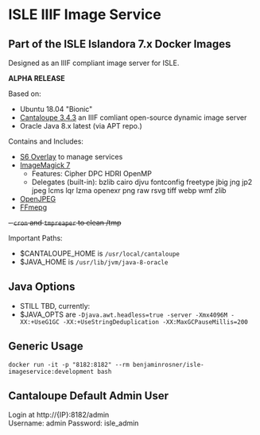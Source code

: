# ISLE IIIF Image Service

## Part of the ISLE Islandora 7.x Docker Images
Designed as an IIIF compliant image server for ISLE.

**ALPHA RELEASE**

Based on:  
 - Ubuntu 18.04 "Bionic"
 - [Cantaloupe 3.4.3](https://medusa-project.github.io/cantaloupe/) an IIIF comliant open-source dynamic image server
 - Oracle Java 8.x latest (via APT repo.)

Contains and Includes:
  - [S6 Overlay](https://github.com/just-containers/s6-overlay) to manage services
  - [ImageMagick 7](https://www.imagemagick.org/)
    - Features: Cipher DPC HDRI OpenMP 
    - Delegates (built-in): bzlib cairo djvu fontconfig freetype jbig jng jp2 jpeg lcms lqr lzma openexr png raw rsvg tiff webp wmf zlib
  - [OpenJPEG](http://www.openjpeg.org/)
  - [FFmepg](https://www.ffmpeg.org/) 

  ~~- `cron` and `tmpreaper` to clean /tmp~~

Important Paths:
  - $CANTALOUPE_HOME is `/usr/local/cantaloupe`
  - $JAVA_HOME is `/usr/lib/jvm/java-8-oracle`

## Java Options
  - STILL TBD, currently:
  - $JAVA_OPTS are `-Djava.awt.headless=true -server -Xmx4096M -XX:+UseG1GC -XX:+UseStringDeduplication -XX:MaxGCPauseMillis=200`

## Generic Usage

```
docker run -it -p "8182:8182" --rm benjaminrosner/isle-imageservice:development bash
```

## Cantaloupe Default Admin User

Login at http://{IP}:8182/admin  
Username: admin
Password: isle_admin  

